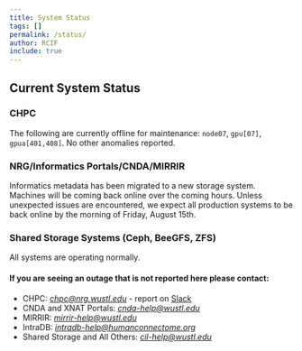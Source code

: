```yaml
---
title: System Status
tags: []
permalink: /status/
author: RCIF
include: true
---
```

## Current System Status

### CHPC
The following are currently offline for maintenance: `node07`, `gpu[07]`, `gpua[401,408]`. No other anomalies reported.

### NRG/Informatics Portals/CNDA/MIRRIR
Informatics metadata has been migrated to a new storage system.  Machines will be coming back online over the coming hours.  Unless unexpected issues are encountered, we expect all production systems to be back online by the morning of Friday, August 15th.

### Shared Storage Systems (Ceph, BeeGFS, ZFS)
All systems are operating normally.

#### If you are seeing an outage that is not reported here please contact:

* CHPC:  *chpc@nrg.wustl.edu* - report on [Slack](https://mir-rcif.slack.com/archives/C05SQC1SJ0Y)
* CNDA and XNAT Portals:  *cnda-help@wustl.edu*
* MIRRIR:  *mirrir-help@wustl.edu*
* IntraDB:  *intradb-help@humanconnectome.org*
* Shared Storage and All Others:  *cil-help@wustl.edu*
